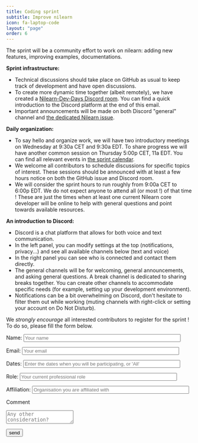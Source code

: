 ```yaml
---
title: Coding sprint
subtitle: Improve nilearn
icon: fa-laptop-code
layout: "page"
order: 6
---
```


The sprint will be a community effort to work on nilearn: adding new
features, improving examples, documentations.

**Sprint infrastructure:**

* Technical discussions should take place on GitHub as usual to keep track of development and have open discussions.
* To create more dynamic time together (albeit remotely), we have created a [Nilearn-Dev-Days Discord room](https://discord.gg/bMBhb7w). You can find a quick introduction to the Discord platform at the end of this email.
* Important announcements will be made on both Discord "general" channel and [the dedicated Nilearn issue](https://github.com/nilearn/nilearn/issues/2433).

**Daily organization:**

* To say hello and organize work, we will have two introductory meetings on Wednesday at 9:30a CET and 9:30a EDT. To share progress we will have another common session on Thursday 5:00p CET, 11a EDT. You can find all relevant events in [the sprint calendar](https://calendar.google.com/calendar/b/3?cid=bmlsZWFybi5ldmVudHNAZ21haWwuY29t).
* We welcome all contributors to schedule discussions for specific topics of interest. These sessions should be announced with at least a few hours notice on both the GitHub issue and Discord room.
* We will consider the sprint hours to run roughly from 9:00a CET to 6:00p EDT. We do not expect anyone to attend all (or most !) of that time ! These are just the times when at least one current Nilearn core developer will be online to help with general questions and point towards available resources.

**An introduction to Discord:**

* Discord is a chat platform that allows for both voice and text communication.
* In the left panel, you can modify settings at the top (notifications, privacy...) and see all available channels below (text and voice)
* In the right panel you can see who is connected and contact them directly.
* The general channels will be for welcoming, general announcements, and asking general questions. A break channel is dedicated to sharing breaks together. You can create other channels to accommodate specific needs (for example, setting up your development environment).
* Notifications can be a bit overwhelming on Discord, don't hesitate to filter them out while working (muting channels with right-click or setting your account on Do Not Disturb).


We *strongly encourage* all interested contributors to register for the sprint ! To do so, please fill the form below.

<form name="input" method="POST" action="https://formspree.io/nilearn.events@gmail.com">
  <p>Name: <input type="text" name="Name" placeholder="Your name" size="50"></p>
  <p>Email: <input type="email" name="_replyto" placeholder="Your email" size="50"></p>
  <p>Dates: <input type="text" name="participation_dates" placeholder="Enter the dates when you will be participating, or 'All'" size="50"></p>
  <p>Role: <input type="text" name="Role" placeholder="Your current professional role" size="50"></p>
  <p>Affiliation: <input type="text" name="Affiliation" placeholder="Organisation you are affiliated with" size="50"></p>
  <p>Comment</p>
  <textarea name="message" placeholder="Any other consideration?"></textarea>
  <p><input type="submit" value="send" size="80"></p>
</form>

